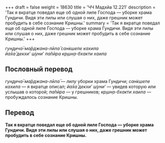 +++
draft = false
weight = 18630
title = 'ЧЧ Мадхйа 12.221'
description = 'Так я вкратце поведал еще об одной лиле Господа — уборке храма Гундичи. Видя эти лилы или слушая о них, даже грешник может пробудить в себе сознание Кришны.'
summary = 'Так я вкратце поведал еще об одной лиле Господа — уборке храма Гундичи. Видя эти лилы или слушая о них, даже грешник может пробудить в себе сознание Кришны.'
+++

_гун̣д̣ича̄-ма̄рджана-лӣла̄ сан̇кшепе кахила  
йа̄ха̄ декхи’ ш́уни’ па̄пӣра кр̣шн̣а-бхакти хаила_

## Пословный перевод

_гун̣д̣ича̄_\-_ма̄рджана_\-_лӣла̄_ — _лилу_ уборки храма Гундичи; _сан̇кшепе_ _кахила_ — я вкратце описал; _йа̄ха̄_ _декхи’_ _ш́уни’_ — увидев которую или услышав о которой; _па̄пӣра_ — у грешников; _кр̣шн̣а_\-_бхакти_ _хаила_ — пробуждалось сознание Кришны.

## Перевод

**Так я вкратце поведал еще об одной лиле Господа — уборке храма Гундичи. Видя эти лилы или слушая о них, даже грешник может пробудить в себе сознание Кришны.**
